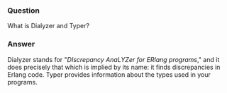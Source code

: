 ### Question
What is Dialyzer and Typer?


### Answer
Dialyzer stands for "*DIscrepancy AnaLYZer for ERlang programs*," and it
does precisely that which is implied by its name: it finds discrepancies
in Erlang code. Typer provides information about the types used in your
programs.


